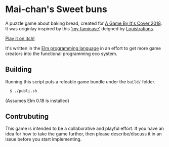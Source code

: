 Mai-chan's Sweet buns
=====================
A puzzle game about baking bread, created for
[A Game By It's Cover 2018](https://itch.io/jam/a-game-by-its-cover-2018).
It was originlay inspired by this ['my famicase'](http://famicase.com/18/softs/122.html)
deigned by [Louistrations](http://louistrations.co.uk/).

[Play it on itch!](https://jordgubben.itch.io/mai-chans-sweet-buns)

It's written in the [Elm programming language](http://elm-lang.org/) in an effort
to get more game creators into the functional programming eco system.

Building
--------
Running this script puts a releable game bundle under the `build/` folder.

```sh
  $ ./publi.sh
```

(Assumes Elm 0.18 is installed)

Contrubuting
------------
This game is intended to be a collaborative and playful effort.
If you have an idea for how to take the game further,
then please describe/discuss it in an issue before you start implementing.
